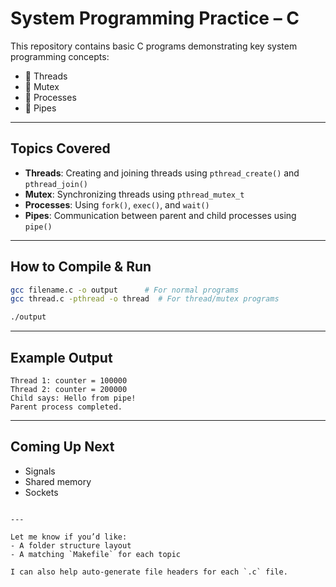 
# System Programming Practice – C

This repository contains basic C programs demonstrating key system programming concepts:

- 🧵 Threads
- 🔐 Mutex
- 🔁 Processes
- 🧪 Pipes

---

## Topics Covered

- **Threads**: Creating and joining threads using `pthread_create()` and `pthread_join()`
- **Mutex**: Synchronizing threads using `pthread_mutex_t`
- **Processes**: Using `fork()`, `exec()`, and `wait()`
- **Pipes**: Communication between parent and child processes using `pipe()`

---

## How to Compile & Run

```bash
gcc filename.c -o output      # For normal programs
gcc thread.c -pthread -o thread  # For thread/mutex programs

./output
````

---

## Example Output

```
Thread 1: counter = 100000
Thread 2: counter = 200000
Child says: Hello from pipe!
Parent process completed.
```

---

## Coming Up Next

* Signals
* Shared memory
* Sockets

```

---

Let me know if you’d like:
- A folder structure layout
- A matching `Makefile` for each topic

I can also help auto-generate file headers for each `.c` file.
```
